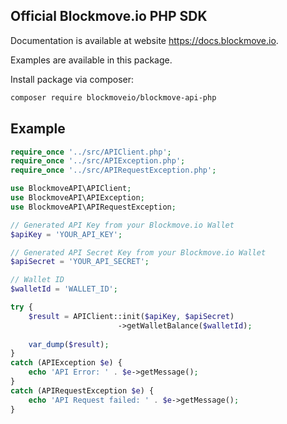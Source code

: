 ## Official Blockmove.io PHP SDK

Documentation is available at website https://docs.blockmove.io.

Examples are available in this package.

Install package via composer:
```bash
composer require blockmoveio/blockmove-api-php
```

Example
--------

```php
require_once '../src/APIClient.php';
require_once '../src/APIException.php';
require_once '../src/APIRequestException.php';

use BlockmoveAPI\APIClient;
use BlockmoveAPI\APIException;
use BlockmoveAPI\APIRequestException;

// Generated API Key from your Blockmove.io Wallet
$apiKey = 'YOUR_API_KEY';

// Generated API Secret Key from your Blockmove.io Wallet
$apiSecret = 'YOUR_API_SECRET';

// Wallet ID
$walletId = 'WALLET_ID';

try {
	$result = APIClient::init($apiKey, $apiSecret)
						->getWalletBalance($walletId);
	
	var_dump($result);
}
catch (APIException $e) {
	echo 'API Error: ' . $e->getMessage();
}
catch (APIRequestException $e) {
	echo 'API Request failed: ' . $e->getMessage();
}
```
